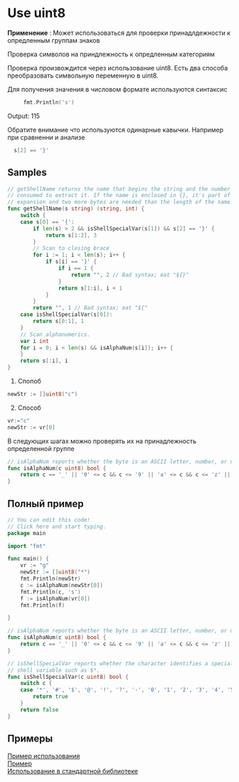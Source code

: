 # Use uint8

**Применение** : Может использоваться для проверки принадлдежности к опредленным группам знаков

Проверка символов на приндлежность к опредленным категориям

Проверка произвождится через использование uint8.
Есть два способа преобразовать символьную переменную в uint8.


Для получения значения в числовом формате используются синтаксис
```go
     fmt.Println('s') 
```
Output: 115



Обратите внимание что используются одинарные кавычки.
Например при сравненни и анализе 
```go
  s[2] == '}'
```


## Samples
```go
// getShellName returns the name that begins the string and the number of bytes
// consumed to extract it. If the name is enclosed in {}, it's part of a ${}
// expansion and two more bytes are needed than the length of the name.
func getShellName(s string) (string, int) {
	switch {
	case s[0] == '{':
		if len(s) > 2 && isShellSpecialVar(s[1]) && s[2] == '}' {
			return s[1:2], 3
		}
		// Scan to closing brace
		for i := 1; i < len(s); i++ {
			if s[i] == '}' {
				if i == 1 {
					return "", 2 // Bad syntax; eat "${}"
				}
				return s[1:i], i + 1
			}
		}
		return "", 1 // Bad syntax; eat "${"
	case isShellSpecialVar(s[0]):
		return s[0:1], 1
	}
	// Scan alphanumerics.
	var i int
	for i = 0; i < len(s) && isAlphaNum(s[i]); i++ {
	}
	return s[:i], i
}
```


1. Спопоб 
```go
newStr := []uint8("c")
```

2. Способ
```go
vr:="c"
newStr := vr[0]
```

В следующих шагах можно проверять их на принадлежность определенной группе
```go
// isAlphaNum reports whether the byte is an ASCII letter, number, or underscore
func isAlphaNum(c uint8) bool {
	return c == '_' || '0' <= c && c <= '9' || 'a' <= c && c <= 'z' || 'A' <= c && c <= 'Z'
}
```

## Полный пример
```go
// You can edit this code!
// Click here and start typing.
package main

import "fmt"

func main() {
	vr := "g"
	newStr := []uint8("*")
	fmt.Println(newStr)
	c := isAlphaNum(newStr[0])
	fmt.Println(c, 's')
	f := isAlphaNum(vr[0])
	fmt.Println(f)

}

// isAlphaNum reports whether the byte is an ASCII letter, number, or underscore
func isAlphaNum(c uint8) bool {
	return c == '_' || '0' <= c && c <= '9' || 'a' <= c && c <= 'z' || 'A' <= c && c <= 'Z'
}

// isShellSpecialVar reports whether the character identifies a special
// shell variable such as $*.
func isShellSpecialVar(c uint8) bool {
	switch c {
	case '*', '#', '$', '@', '!', '?', '-', '0', '1', '2', '3', '4', '5', '6', '7', '8', '9':
		return true
	}
	return false
}
```


## Примеры
[Пример использования](https://go.dev/play/p/YgXj4xzaGZL)   
[Пример](https://www.socketloop.com/tutorials/golang-convert-cast-string-to-uint8-type-and-back-to-string)   
[Использование в стандартной библиотеке](https://go.dev/src/os/env.go)    
